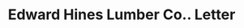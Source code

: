 ---
doi: 10.7916/D8155V1R
date_other: '1909'
date_other_textual: '1909'
form: correspondence
genre:
- Letters (correspondence)
name:
- Edward Hines Lumber Co.
object_in_context_url: https://biggert.cul.columbia.edu/items/view/ave_biggert_00182
subject_hierarchical_geographic:
- Chicago, Illinois, United States
subject_name:
- Edward Hines Lumber Co.
title: Edward Hines Lumber Co.. Letter
sort_title: Edward Hines Lumber Co.. Letter
call_number: ave_biggert_00182
coordinates:
- 41.83694444444445,-87.68472222222222
pid: ave_biggert_00182
identifiers: ave_biggert_00182
permalink: /biggert/ave_biggert_00182/
layout: iiif-image-page
---